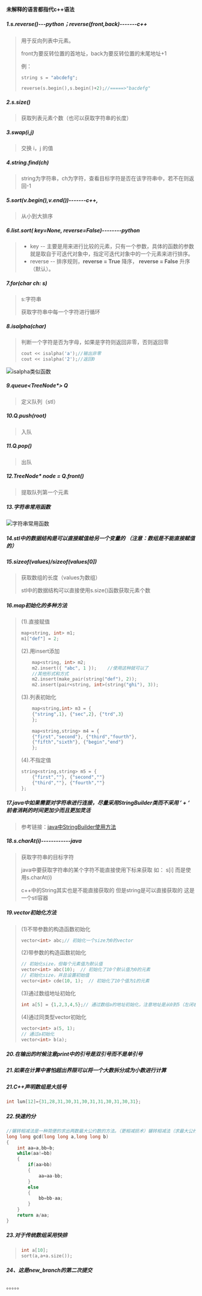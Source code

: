 #### 未解释的语言都指代c++语法

##### 1.s.reverse()---python；reverse(front,back)-------c++					

>  用于反向列表中元素。
>
>  front为要反转位置的首地址，back为要反转位置的末尾地址+1
>
>  例：
>
>  ```c++
>  string s = "abcdefg";
>  
>  reverse(s.begin(),s.begin()+2);//=====>"bacdefg"
>  ```

##### 2.s.size()							

> 获取列表元素个数（也可以获取字符串的长度）

##### 3.swap(i,j)						

> 交换 i，j 的值

##### 4.string.find(ch)				

> string为字符串，ch为字符，查看目标字符是否在该字符串中，若不在则返回-1

##### 5.sort(v.begin(),v.end())-------c++,							

> 从小到大排序

##### 6.list.sort( key=None, reverse=False)--------python

> - key -- 主要是用来进行比较的元素，只有一个参数，具体的函数的参数就是取自于可迭代对象中，指定可迭代对象中的一个元素来进行排序。
> - reverse -- 排序规则，**reverse = True** 降序， **reverse = False** 升序（默认）。

##### 7.for(char ch: s)

> s:字符串
>
> 获取字符串中每一个字符进行循环

##### 8.isalpha(char)

> 判断一个字符是否为字母，如果是字符则返回非零，否则返回零
>
> ```c++
> cout << isalpha('a');//输出非零
> cout << isalpha('2');//返回0
> ```

![isalpha类似函数](images/clip_image001-1596873560537.png)

##### 9.queue<TreeNode*> Q

> 定义队列（stl）

##### 10.Q.push(root)

> 入队

##### 11.Q.pop()

> 出队

##### 12.TreeNode* node = Q.front()

> 提取队列第一个元素

##### 13.字符串常用函数

![字符串常用函数 ](images/clip_image001.png)

##### 14.stl中的数据结构是可以直接赋值给另一个变量的 （**注意**：数组是不能直接赋值的）

##### 15.**sizeof**(values)/**sizeof**(values[0])

> 获取数组的长度（values为数组）
>
> stl中的数据结构可以直接使用s.size()函数获取元素个数

##### 16.map初始化的多种方法

> (1).直接赋值
>
> ```c++
> map<string, int> m1;
> m1["def"] = 2;
> ```
>
> (2).用insert添加
>
> ```c++
>     map<string, int> m2;
>     m2.insert({ "abc", 1 });    //使用这种就可以了
>     //其他形式和方式
>     m2.insert(make_pair(string("def"), 2));
>     m2.insert(pair<string, int>(string("ghi"), 3));
> ```
>
> (3).列表初始化
>
> ```c++
>     map<string,int> m3 = {
>     {"string",1}, {"sec",2}, {"trd",3}
>     };
>  
>     map<string,string> m4 = {
>     {"first","second"}, {"third","fourth"},
>     {"fifth","sixth"}, {"begin","end"}
>     };
> ```
>
> (4).不指定值
>
> ```c++
> string<string,string> m5 = {
>     {"first",""}, {"second",""}
>     {"third",""}, {"fourth",""}
> };
> ```

##### 17.java中如果需要对字符串进行连接，尽量采用StringBuilder类而不采用 ’ + ‘   前者消耗的时间更加少而且更加灵活

> 参考链接：[java中StringBuilder使用方法](https://www.cnblogs.com/onetheway2018/p/11553168.html)

##### 18.s.charAt(i)------------java

> 获取字符串的目标字符
>
> java中要获取字符串的某个字符不能直接使用下标来获取 如： s[i] 而是使用s.charAt(i)
>
> c++中的String其实也是不能直接获取的 但是string是可以直接获取的 这是一个stl容器

##### 19.vector初始化方法

> (1)不带参数的构造函数初始化
>
> ```c++
> vector<int> abc;// 初始化一个size为0的vector
> ```
>
> (2)带参数的构造函数初始化
>
> ```c++
> // 初始化size，但每个元素值为默认值
> vector<int> abc(10);  // 初始化了10个默认值为0的元素
> // 初始化size，并且设置初始值
> vector<int> cde(10, 1);  // 初始化了10个值为1的元素
> ```
>
> (3)通过数组地址初始化
>
> ```c++
> int a[5] = {1,2,3,4,5};// 通过数组a的地址初始化，注意地址是从0到5（左闭右开）
> ```
>
> (4)通过同类型vector初始化
>
> ```c++
> vector<int> a(5, 1);
> // 通过a初始化
> vector<int> b(a);
> ```

##### 20.在输出的时候注意print中的引号是双引号而不是单引号

##### 21.如果在计算中害怕超出界限可以将一个大数拆分成为小数进行计算

##### 21.C++声明数组是大括号

```c++
int lun[12]={31,28,31,30,31,30,31,31,30,31,30,31};
```

##### 22.快速约分

```c++
//辗转相减法是一种简便的求出两数最大公约数的方法。（更相减损术）辗转相减法（求最大公约数），即尼考曼彻斯法，其特色是做一系列减法，从而求得最大公约数。例如 ：两个自然数35和14，用大数减去小数，(35,14)->(21,14)->(7,14)，此时，7小于14，要做一次交换，把14作为被减数，即(14,7)->(7,7)，再做一次相减，结果为0，这样也就求出了最大公约数7
long long gcd(long long a,long long b)
{
	int aa=a,bb=b;
	while(aa!=bb)
	{
		if(aa>bb)
		{
			aa=aa-bb;
		}
		else 
		{
			bb=bb-aa;
		}
	}
	return a/aa;
}
```

##### 23.对于传统数组采用快排

> ```c++
> int a[10];
> sort(a,a+a.size());
> ```


##### 24、这是new_branch的第二次提交

。。。。。
